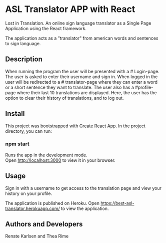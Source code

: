 # ASL Translator APP with React
Lost in Translation. An online sign language translator as a Single Page Application using the React framework.

The application acts as a "translator" from american words and sentences to sign language.

## Description
When running the program the user will be presented with a # Login-page. The user is asked to enter their username and sign in. When logged in the user will be redirected to a # translator-page where they can enter a word or a short sentence they want to translate. 
The user also has a #profile-page where their last 10 translations are displayed. Here, the user has the option to clear their history of translations, and to log out. 

## Install 

This project was bootstrapped with [Create React App](https://github.com/facebook/create-react-app).
In the project directory, you can run:
### npm start

Runs the app in the development mode.\
Open [http://localhost:3000](http://localhost:3000) to view it in your browser.

## Usage 
Sign in with a username to get access to the translation page and view your history on your profile. 

The application is published on Heroku.
Open https://best-asl-translator.herokuapp.com/ to view the application.

## Authors and Developers
Renate Karlsen and Thea Rime
